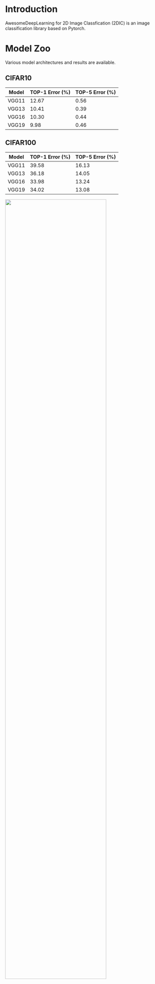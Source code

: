 # Introduction
AwesomeDeepLearning for 2D Image Classfication (2DIC) is an image classification library based on Pytorch. 

# Model Zoo

Various model architectures and results are available.

## CIFAR10

|Model|TOP-1 Error (%)|TOP-5 Error (%)|
|------|---|---|
|VGG11|12.67|0.56|
|VGG13|10.41|0.39|
|VGG16|10.30|0.44|
|VGG19|9.98 |0.46|

## CIFAR100

|Model|TOP-1 Error (%)|TOP-5 Error (%)|
|------|---|---|
|VGG11|39.58|16.13|
|VGG13|36.18|14.05|
|VGG16|33.98|13.24|
|VGG19|34.02|13.08|

<img width="80%" src="https://user-images.githubusercontent.com/77310264/211721822-e6ab3e1e-5212-4a79-9f80-eb27d406ab25.png"/>
